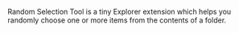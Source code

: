 Random Selection Tool is a tiny Explorer extension which helps you randomly choose one or more items from the contents of a folder.
